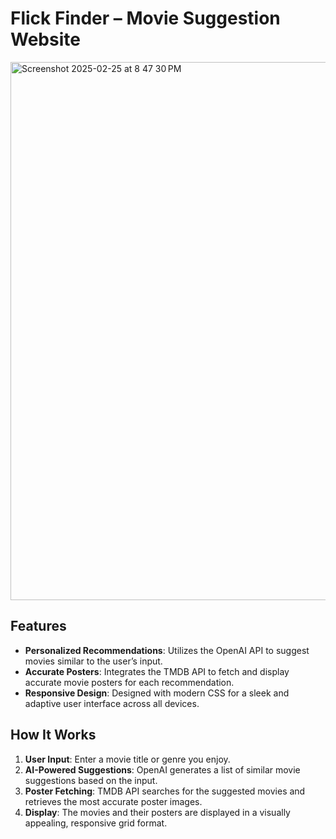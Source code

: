 # Flick Finder – Movie Suggestion Website

<img width="861" alt="Screenshot 2025-02-25 at 8 47 30 PM" src="https://github.com/user-attachments/assets/a12c7cac-1c31-4bf8-9dde-680674646be7" />



## Features  
- **Personalized Recommendations**: Utilizes the OpenAI API to suggest movies similar to the user’s input.  
- **Accurate Posters**: Integrates the TMDB API to fetch and display accurate movie posters for each recommendation.  
- **Responsive Design**: Designed with modern CSS for a sleek and adaptive user interface across all devices.  

## How It Works  
1. **User Input**: Enter a movie title or genre you enjoy.  
2. **AI-Powered Suggestions**: OpenAI generates a list of similar movie suggestions based on the input.  
3. **Poster Fetching**: TMDB API searches for the suggested movies and retrieves the most accurate poster images.  
4. **Display**: The movies and their posters are displayed in a visually appealing, responsive grid format.


